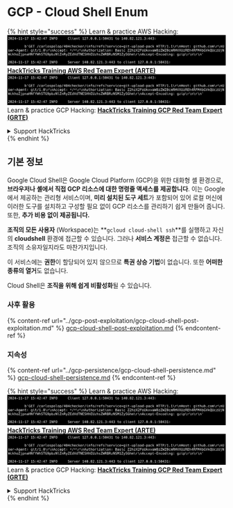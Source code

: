 # GCP - Cloud Shell Enum

{% hint style="success" %}
Learn & practice AWS Hacking:<img src="../../../.gitbook/assets/image (1).png" alt="" data-size="line">[**HackTricks Training AWS Red Team Expert (ARTE)**](https://training.hacktricks.xyz/courses/arte)<img src="../../../.gitbook/assets/image (1).png" alt="" data-size="line">\
Learn & practice GCP Hacking: <img src="../../../.gitbook/assets/image (2).png" alt="" data-size="line">[**HackTricks Training GCP Red Team Expert (GRTE)**<img src="../../../.gitbook/assets/image (2).png" alt="" data-size="line">](https://training.hacktricks.xyz/courses/grte)

<details>

<summary>Support HackTricks</summary>

* Check the [**subscription plans**](https://github.com/sponsors/carlospolop)!
* **Join the** 💬 [**Discord group**](https://discord.gg/hRep4RUj7f) or the [**telegram group**](https://t.me/peass) or **follow** us on **Twitter** 🐦 [**@hacktricks\_live**](https://twitter.com/hacktricks\_live)**.**
* **Share hacking tricks by submitting PRs to the** [**HackTricks**](https://github.com/carlospolop/hacktricks) and [**HackTricks Cloud**](https://github.com/carlospolop/hacktricks-cloud) github repos.

</details>
{% endhint %}

## 기본 정보

Google Cloud Shell은 Google Cloud Platform (GCP)을 위한 대화형 셸 환경으로, **브라우저나 셸에서 직접 GCP 리소스에 대한 명령줄 액세스를 제공합니다**. 이는 Google에서 제공하는 관리형 서비스이며, **미리 설치된 도구 세트**가 포함되어 있어 로컬 머신에 이러한 도구를 설치하고 구성할 필요 없이 GCP 리소스를 관리하기 쉽게 만들어 줍니다.\
또한, **추가 비용 없이 제공됩니다.**

**조직의 모든 사용자** (Workspace)는 **`gcloud cloud-shell ssh`**를 실행하고 자신의 **cloudshell** 환경에 접근할 수 있습니다. 그러나 **서비스 계정은** 접근할 수 없습니다. 조직의 소유자일지라도 마찬가지입니다.

이 서비스에는 **권한**이 할당되어 있지 않으므로 **특권 상승 기법**이 없습니다. 또한 **어떠한 종류의 열거**도 없습니다.

Cloud Shell은 **조직을 위해 쉽게 비활성화**될 수 있습니다.

### 사후 활용

{% content-ref url="../gcp-post-exploitation/gcp-cloud-shell-post-exploitation.md" %}
[gcp-cloud-shell-post-exploitation.md](../gcp-post-exploitation/gcp-cloud-shell-post-exploitation.md)
{% endcontent-ref %}

### 지속성

{% content-ref url="../gcp-persistence/gcp-cloud-shell-persistence.md" %}
[gcp-cloud-shell-persistence.md](../gcp-persistence/gcp-cloud-shell-persistence.md)
{% endcontent-ref %}

{% hint style="success" %}
Learn & practice AWS Hacking:<img src="../../../.gitbook/assets/image (1).png" alt="" data-size="line">[**HackTricks Training AWS Red Team Expert (ARTE)**](https://training.hacktricks.xyz/courses/arte)<img src="../../../.gitbook/assets/image (1).png" alt="" data-size="line">\
Learn & practice GCP Hacking: <img src="../../../.gitbook/assets/image (2).png" alt="" data-size="line">[**HackTricks Training GCP Red Team Expert (GRTE)**<img src="../../../.gitbook/assets/image (2).png" alt="" data-size="line">](https://training.hacktricks.xyz/courses/grte)

<details>

<summary>Support HackTricks</summary>

* Check the [**subscription plans**](https://github.com/sponsors/carlospolop)!
* **Join the** 💬 [**Discord group**](https://discord.gg/hRep4RUj7f) or the [**telegram group**](https://t.me/peass) or **follow** us on **Twitter** 🐦 [**@hacktricks\_live**](https://twitter.com/hacktricks\_live)**.**
* **Share hacking tricks by submitting PRs to the** [**HackTricks**](https://github.com/carlospolop/hacktricks) and [**HackTricks Cloud**](https://github.com/carlospolop/hacktricks-cloud) github repos.

</details>
{% endhint %}
